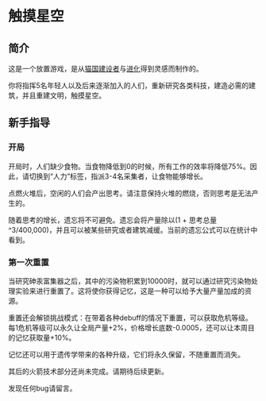 # 触摸星空

## 简介

这是一个放置游戏，是从<a href="https://likexia.gitee.io/cat-zh">猫国建设者</a>与<a href="https://g8hh.gitee.io/evolve/">进化</a>得到灵感而制作的。

你将指挥5名年轻人以及后来逐渐加入的人们，重新研究各类科技，建造必需的建筑，并且重建文明，触摸星空。

## 新手指导

### 开局

开局时，人们缺少食物。当食物降低到0的时候，所有工作的效率将降低75%。因此，请切换到“人力”标签，指派3-4名采集者，让食物能够增长。

点燃火堆后，空闲的人们会产出思考。请注意保持火堆的燃烧，否则思考是无法产生的。

随着思考的增长，遗忘将不可避免。遗忘会将产量除以(1 + 思考总量^3/400,000)，并且可以被某些研究或者建筑减缓。当前的遗忘公式可以在统计中看到。

### 第一次重置

当研究砷汞富集器之后，其中的污染物积累到10000时，就可以通过研究污染物处理实验来进行重置了。这将使你获得记忆，这是一种可以给予大量产量加成的资源。

重置还会解锁挑战模式：在带着各种debuff的情况下重置，可以获取危机等级。每1危机等级可以永久让全局产量+2%，价格增长底数-0.0005，还可以让本周目的记忆获取量+10%。

记忆还可以用于遗传学带来的各种升级，它们将永久保留，不随重置而消失。

其后的火箭技术部分还尚未完成。请期待后续更新。

发现任何bug请留言。
